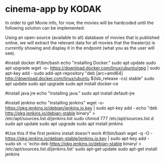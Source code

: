 # cinema-app by KODAK

In order to get Movie info, for now, the movies will be hardcoded until the following solution can be implemented:

Using an open-source (available to all) database of movies that is published online, we will extract the relevant
data for all movies that the theater(s) is currently showing and display it in the endpoint (what you as the user will see).

#install docker
#!/bin/bash
echo "installing Docker."
sudo apt update
sudo apt upgrade
wget -o- https://download.docker.com/linux/ubuntu/gpg | sudo apt-key add -
sudo add-apt-repository "deb [arc=amd64] http://download.docker.com/linux/ubuntu $(lsb_release -cs) stable"
sudo apt update
sudo apt upgrade
sudo apt install docker-ce

#install java jre
echo "installing java."
sudo apt install default-jre

#install jenkins
echo "installing jenkins"
wget -o- https://pkg.jenkins.io/debian/jenkins.io.key | sudo apt-key add -
echo "deb http://pkg.jenkins.io/debian-stable binary" > /etc/apt/sources.list.d/jenkins.list
sudo chmod 777 /etc/apt/sources.list.d
sudo apt update
sudo apt upgrade
sudo apt install jenkins

#Use this if the first jenkins install doesn't work 
#!/bin/bash
wget -q -O - https://pkg.jenkins.io/debian-stable/jenkins.io.key |
sudo apt-key add -
sudo sh -c 'echo deb https://pkg.jenkins.io/debian-stable binary/ > \
/etc/apt/sources.list.d/jenkins.list'
sudo apt-get update
sudo apt-get install jenkins



